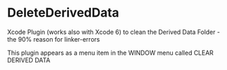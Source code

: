 DeleteDerivedData
=================

Xcode Plugin (works also with Xcode 6) to clean the Derived Data Folder - the 90% reason for linker-errors 

This plugin appears as a menu item in the WINDOW menu called CLEAR DERIVED DATA

